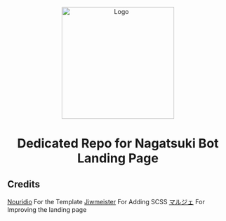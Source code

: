 <p align="center">
  <img width="256" src="https://i.ibb.co/x624M3F/pp-bot-modified.png" alt="Logo">
</p>



<h1 align="center">Dedicated Repo for Nagatsuki Bot Landing Page</h1>


## Credits

[Nouridio](https://github.com/Nouridio) For the Template
[Jiwmeister](https://github.com/Jiwmeister) For Adding SCSS
[マルジェ](https://github.com/Adivaprayoga) For Improving the landing page
